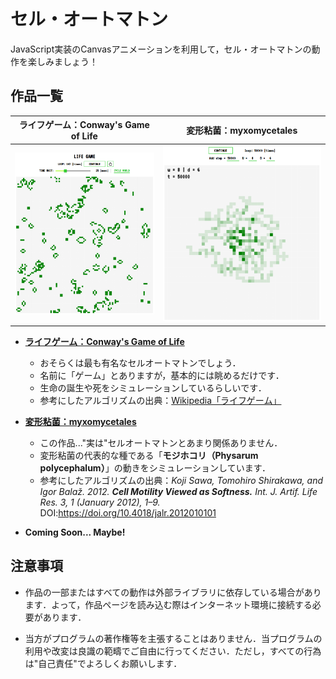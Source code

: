 # セル・オートマトン

JavaScript実装のCanvasアニメーションを利用して，セル・オートマトンの動作を楽しみましょう！

## 作品一覧

| ライフゲーム：Conway's Game of Life |     変形粘菌：myxomycetales     |
| :---------------------------------: | :-----------------------------: |
|       ![](img/LIFE-GAME.png)        | ![](img/myxomycetales%2BCA.png) |

- [**ライフゲーム：Conway's Game of Life**](https://sotaro-ac.github.io/cellular_automata/lifegame/app.html)
  - おそらくは最も有名なセルオートマトンでしょう．
  - 名前に「ゲーム」とありますが，基本的には眺めるだけです．
  - 生命の誕生や死をシミュレーションしているらしいです．
  - 参考にしたアルゴリズムの出典：[Wikipedia「ライフゲーム」](https://ja.wikipedia.org/wiki/%E3%83%A9%E3%82%A4%E3%83%95%E3%82%B2%E3%83%BC%E3%83%A0)

- [**変形粘菌：myxomycetales** ](https://sotaro-ac.github.io/cellular_automata/myxomycetales/app.html)
  - この作品..."実は"セルオートマトンとあまり関係ありません． 
  - 変形粘菌の代表的な種である「**モジホコリ（Physarum polycephalum）**」の動きをシミュレーションしています．
  - 参考にしたアルゴリズムの出典：*Koji Sawa, Tomohiro Shirakawa, and Igor Balaž. 2012. **Cell Motility Viewed as Softness.** Int. J. Artif. Life Res. 3, 1 (January 2012), 1–9.* DOI:https://doi.org/10.4018/jalr.2012010101

- **Coming Soon... Maybe!**

## 注意事項
  - 作品の一部またはすべての動作は外部ライブラリに依存している場合があります．よって，作品ページを読み込む際はインターネット環境に接続する必要があります．
  
  - 当方がプログラムの著作権等を主張することはありません．当プログラムの利用や改変は良識の範疇でご自由に行ってください．ただし，すべての行為は"自己責任"でよろしくお願いします．
